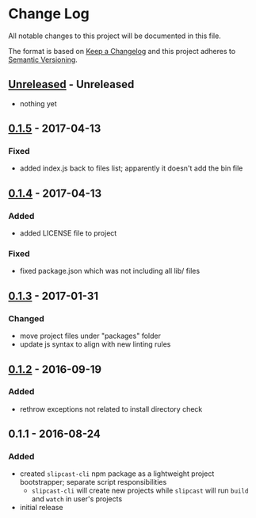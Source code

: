# Change Log
All notable changes to this project will be documented in this file.

The format is based on [Keep a Changelog](http://keepachangelog.com/)
and this project adheres to [Semantic Versioning](http://semver.org/).


## [Unreleased] - Unreleased
- nothing yet


## [0.1.5] - 2017-04-13
### Fixed
- added index.js back to files list; apparently it doesn't add the bin file


## [0.1.4] - 2017-04-13
### Added
- added LICENSE file to project

### Fixed
- fixed package.json which was not including all lib/ files


## [0.1.3] - 2017-01-31
### Changed
- move project files under "packages" folder
- update js syntax to align with new linting rules


## [0.1.2] - 2016-09-19
### Added
- rethrow exceptions not related to install directory check


## 0.1.1 - 2016-08-24
### Added
- created `slipcast-cli` npm package as a lightweight project bootstrapper; separate script responsibilities
    - `slipcast-cli` will create new projects while `slipcast` will run `build` and `watch` in user's projects
- initial release


[Unreleased]: https://github.com/CoffeeAndCode/slipcast/compare/slipcast-cli@0.1.5...HEAD
[0.1.5]: https://github.com/CoffeeAndCode/slipcast/compare/slipcast-cli@0.1.4...slipcast-cli@0.1.5
[0.1.4]: https://github.com/CoffeeAndCode/slipcast/compare/slipcast-cli@0.1.3...slipcast-cli@0.1.4
[0.1.3]: https://github.com/CoffeeAndCode/slipcast/compare/slipcast-cli@0.1.2...slipcast-cli@0.1.3
[0.1.2]: https://github.com/CoffeeAndCode/slipcast/compare/slipcast-cli@0.1.1...slipcast-cli@0.1.2
